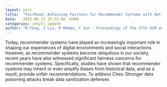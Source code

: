 ```yaml
---
layout: post
title:  "FairRoad: Achieving Fairness for Recommender Systems with Optimized Antidote Data"
date:   2022-06-15 15:55:00 -0400
categories: jekyll update
author: "M Fang, J Liu, M Momma, Y Sun - Proceedings of the 27th ACM on Symposium on , 2022"
---
```

Today, recommender systems have played an increasingly important role in shaping our experiences of digital environments and social interactions. However, as recommender systems become ubiquitous in our society, recent years have also witnessed significant fairness concerns for recommender systems. Specifically, studies have shown that recommender systems may inherit or even amplify biases from historical data, and as a result, provide unfair recommendations. To address 
Cites: Stronger data poisoning attacks break data sanitization defenses